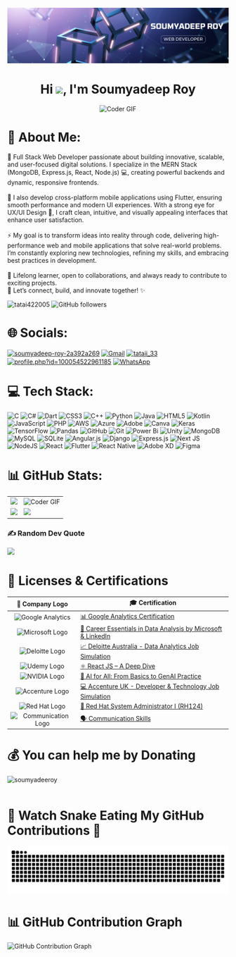 ![logo](https://github.com/tatai422005/tatai422005/blob/main/Purple%20and%20Blue%20Futuristic%20Data%20Analyst%20LinkedIn%20Banner%20(2).png)
<h1 align="center">Hi <img src="https://github.com/TheDudeThatCode/TheDudeThatCode/blob/master/Assets/Hi.gif" width="35" />, I'm Soumyadeep Roy</h1> 

<div align="center">
  <img alt="Coder GIF" height="250" width="350" src="https://miro.medium.com/max/1360/0*7Q3yvSIv_t0ioJ-Z.gif" />
</div> 

# 💫 About Me:
🚀 Full Stack Web Developer passionate about building innovative, scalable, and user-focused digital solutions. I specialize in the MERN Stack (MongoDB, Express.js, React, Node.js) 💻, creating powerful backends and dynamic, responsive frontends.<br><br>📱 I also develop cross-platform mobile applications using Flutter, ensuring smooth performance and modern UI experiences. With a strong eye for UX/UI Design 🎨, I craft clean, intuitive, and visually appealing interfaces that enhance user satisfaction.<br><br>⚡ My goal is to transform ideas into reality through code, delivering high-performance web and mobile applications that solve real-world problems. I’m constantly exploring new technologies, refining my skills, and embracing best practices in development.<br><br>🌱 Lifelong learner, open to collaborations, and always ready to contribute to exciting projects.<br>📌 Let’s connect, build, and innovate together! ✨

<p align="left">
  <img src="https://komarev.com/ghpvc/?username=tatai422005&label=Profile%20views&color=0e75b6&style=flat" alt="tatai422005" />
  <img src="https://img.shields.io/github/followers/tatai422005?label=Followers&style=social" alt="GitHub followers" />
</p>

# 🌐 Socials:
<p align="left">
<a href="https://linkedin.com/in/soumyadeep-roy-2a392a269" target="blank"><img align="center" src="https://raw.githubusercontent.com/rahuldkjain/github-profile-readme-generator/master/src/images/icons/Social/linked-in-alt.svg" alt="soumyadeep-roy-2a392a269" height="30" width="40" /></a>
<a href="mailto:soumyadeep.roy2017@gmail.com" target="blank"><img align="center" src="https://upload.wikimedia.org/wikipedia/commons/4/4e/Gmail_Icon.png" alt="Gmail" height="40" width="40" /></a>
<a href="https://instagram.com/tataii_33" target="blank"><img align="center" src="https://raw.githubusercontent.com/rahuldkjain/github-profile-readme-generator/master/src/images/icons/Social/instagram.svg" alt="tataii_33" height="30" width="40" /></a>
<a href="https://fb.com/profile.php?id=100054522961185" target="blank"><img align="center" src="https://raw.githubusercontent.com/rahuldkjain/github-profile-readme-generator/master/src/images/icons/Social/facebook.svg" alt="profile.php?id=100054522961185" height="30" width="40" /></a>
<a href="https://wa.me/918159093038" target="blank"><img align="center" src="https://upload.wikimedia.org/wikipedia/commons/6/6b/WhatsApp.svg" alt="WhatsApp" height="40" width="40" /></a>
</p>


# 💻 Tech Stack:
![C](https://img.shields.io/badge/c-%2300599C.svg?style=for-the-badge&logo=c&logoColor=white) ![C#](https://img.shields.io/badge/c%23-%23239120.svg?style=for-the-badge&logo=csharp&logoColor=white) ![Dart](https://img.shields.io/badge/dart-%230175C2.svg?style=for-the-badge&logo=dart&logoColor=white) ![CSS3](https://img.shields.io/badge/css3-%231572B6.svg?style=for-the-badge&logo=css3&logoColor=white) ![C++](https://img.shields.io/badge/c++-%2300599C.svg?style=for-the-badge&logo=c%2B%2B&logoColor=white) ![Python](https://img.shields.io/badge/python-3670A0?style=for-the-badge&logo=python&logoColor=ffdd54) ![Java](https://img.shields.io/badge/java-%23ED8B00.svg?style=for-the-badge&logo=openjdk&logoColor=white) ![HTML5](https://img.shields.io/badge/html5-%23E34F26.svg?style=for-the-badge&logo=html5&logoColor=white) ![Kotlin](https://img.shields.io/badge/kotlin-%237F52FF.svg?style=for-the-badge&logo=kotlin&logoColor=white) ![JavaScript](https://img.shields.io/badge/javascript-%23323330.svg?style=for-the-badge&logo=javascript&logoColor=%23F7DF1E) ![PHP](https://img.shields.io/badge/php-%23777BB4.svg?style=for-the-badge&logo=php&logoColor=white) ![AWS](https://img.shields.io/badge/AWS-%23FF9900.svg?style=for-the-badge&logo=amazon-aws&logoColor=white) ![Azure](https://img.shields.io/badge/azure-%230072C6.svg?style=for-the-badge&logo=microsoftazure&logoColor=white) ![Adobe](https://img.shields.io/badge/adobe-%23FF0000.svg?style=for-the-badge&logo=adobe&logoColor=white) ![Canva](https://img.shields.io/badge/Canva-%2300C4CC.svg?style=for-the-badge&logo=Canva&logoColor=white) ![Keras](https://img.shields.io/badge/Keras-%23D00000.svg?style=for-the-badge&logo=Keras&logoColor=white) ![TensorFlow](https://img.shields.io/badge/TensorFlow-%23FF6F00.svg?style=for-the-badge&logo=TensorFlow&logoColor=white) ![Pandas](https://img.shields.io/badge/pandas-%23150458.svg?style=for-the-badge&logo=pandas&logoColor=white) ![GitHub](https://img.shields.io/badge/github-%23121011.svg?style=for-the-badge&logo=github&logoColor=white) ![Git](https://img.shields.io/badge/git-%23F05033.svg?style=for-the-badge&logo=git&logoColor=white) ![Power Bi](https://img.shields.io/badge/power_bi-F2C811?style=for-the-badge&logo=powerbi&logoColor=black) ![Unity](https://img.shields.io/badge/unity-%23000000.svg?style=for-the-badge&logo=unity&logoColor=white) ![MongoDB](https://img.shields.io/badge/MongoDB-%234ea94b.svg?style=for-the-badge&logo=mongodb&logoColor=white) ![MySQL](https://img.shields.io/badge/mysql-4479A1.svg?style=for-the-badge&logo=mysql&logoColor=white) ![SQLite](https://img.shields.io/badge/sqlite-%2307405e.svg?style=for-the-badge&logo=sqlite&logoColor=white) ![Angular.js](https://img.shields.io/badge/angular.js-%23E23237.svg?style=for-the-badge&logo=angularjs&logoColor=white) ![Django](https://img.shields.io/badge/django-%23092E20.svg?style=for-the-badge&logo=django&logoColor=white) ![Express.js](https://img.shields.io/badge/express.js-%23404d59.svg?style=for-the-badge&logo=express&logoColor=%2361DAFB) ![Next JS](https://img.shields.io/badge/Next-black?style=for-the-badge&logo=next.js&logoColor=white) ![NodeJS](https://img.shields.io/badge/node.js-6DA55F?style=for-the-badge&logo=node.js&logoColor=white) ![React](https://img.shields.io/badge/react-%2320232a.svg?style=for-the-badge&logo=react&logoColor=%2361DAFB) ![Flutter](https://img.shields.io/badge/Flutter-%2302569B.svg?style=for-the-badge&logo=Flutter&logoColor=white) ![React Native](https://img.shields.io/badge/react_native-%2320232a.svg?style=for-the-badge&logo=react&logoColor=%2361DAFB) ![Adobe XD](https://img.shields.io/badge/Adobe%20XD-470137?style=for-the-badge&logo=Adobe%20XD&logoColor=#FF61F6) ![Figma](https://img.shields.io/badge/figma-%23F24E1E.svg?style=for-the-badge&logo=figma&logoColor=white)
# 📊 GitHub Stats:
 <table>
  <tr>
    <td>
      <img src="https://github-readme-stats.vercel.app/api?username=tatai422005&theme=react&hide_border=false&include_all_commits=true&count_private=false" />
    </td>
    <td>
      <img alt="Coder GIF" height="250" width="350"
        src="https://images.squarespace-cdn.com/content/v1/5769fc401b631bab1addb2ab/1541580611624-TE64QGKRJG8SWAIUS7NS/ke17ZwdGBToddI8pDm48kPoswlzjSVMM-SxOp7CV59BZw-zPPgdn4jUwVcJE1ZvWQUxwkmyExglNqGp0IvTJZamWLI2zvYWH8K3-s_4yszcp2ryTI0HqTOaaUohrI8PI6FXy8c9PWtBlqAVlUS5izpdcIXDZqDYvprRqZ29Pw0o/coding-freak.gif" />
    </td>
  </tr>
  <tr>
    <td>
      <img src="https://nirzak-streak-stats.vercel.app/?user=tatai422005&theme=react&hide_border=false" />
    </td>
    <td>
      <img src="https://github-readme-stats.vercel.app/api/top-langs/?username=tatai422005&theme=react&hide_border=false&include_all_commits=true&count_private=false&layout=compact" />
    </td>
  </tr>
</table>


### ✍️ Random Dev Quote
![](https://quotes-github-readme.vercel.app/api?type=horizontal&theme=radical)

# 📜 Licenses & Certifications  

| 🏢 Company Logo | 🎓 Certification |
|:---------------:|-----------------|
| <img src="https://www.gstatic.com/analytics-suite/header/suite/v2/ic_analytics.svg" alt="Google Analytics" width="40"/> | [📊 Google Analytics Certification](https://skillshop.credential.net/d90c6566-2c02-4db9-89ec-6bbacf0a90e3#acc.wXGBbzWU) |
| <img src="https://upload.wikimedia.org/wikipedia/commons/4/44/Microsoft_logo.svg" alt="Microsoft Logo" width="40"/> | [💼 Career Essentials in Data Analysis by Microsoft & LinkedIn](https://www.linkedin.com/learning/certificates/b6bc7bc31c51bfd6755c2a374ceb97f1d14efc514c1347eac418c66243fa7597) |
| <img src="https://upload.wikimedia.org/wikipedia/commons/2/2b/DeloitteNewSmall.png" alt="Deloitte Logo" width="40"/> | [📈 Deloitte Australia - Data Analytics Job Simulation](https://forage-uploads-prod.s3.amazonaws.com/completion-certificates/9PBTqmSxAf6zZTseP/io9DzWKe3PTsiS6GG_9PBTqmSxAf6zZTseP_Mq3C4QoLmoxPjpEwJ_1754939755746_completion_certificate.pdf) |
| <img src="https://www.langoly.com/wp-content/uploads/2022/09/udemy-logo.png" alt="Udemy Logo" width="40"/> | [⚛️ React JS – A Deep Dive](https://www.udemy.com/certificate/UC-af8e1c66-b80c-4fe7-9ea9-0808bbeba238/) |
| <img src="https://www.nvidia.com/content/dam/en-zz/Solutions/about-nvidia/logo-and-brand/01-nvidia-logo-vert-500x200-2c50-p@2x.png" alt="NVIDIA Logo" width="40"/> | [🤖 AI for All: From Basics to GenAI Practice](https://academy.nvidia.com/mod/certificate/view.php?id=18980&action=get) |
| <img src="https://cdn-assets.theforage.com/images/forage-schema-logo.png" alt="Accenture Logo" width="40"/> | [💻 Accenture UK - Developer & Technology Job Simulation](https://forage-uploads-prod.s3.amazonaws.com/completion-certificates/ovyvuqqNRQKBjNxbj/3xnZEj9kfpoQKW885_ovyvuqqNRQKBjNxbj_Mq3C4QoLmoxPjpEwJ_1755019606970_completion_certificate.pdf) |
| <img src="https://upload.wikimedia.org/wikipedia/commons/d/d8/Red_Hat_logo.svg" alt="Red Hat Logo" width="40"/> | [🐧 Red Hat System Administrator I (RH124)](https://drive.google.com/file/d/1Q0_dDvoN6lmDPFNK5tB2ipHLV5vpT78a/view?usp=sharing) |
| <img src="https://mir-s3-cdn-cf.behance.net/projects/404/daca8c154289491.Y3JvcCw4NTAsNjY0LDAsMTY.jpg" alt="Communication Logo" width="40"/> | [🗣️ Communication Skills](https://drive.google.com/file/d/1fvQ1AfPaFdUN-1k60KqPPlDBTBGueqCZ/view?usp=sharing) |


 # 💰 You can help me by Donating
<p><a href="https://www.buymeacoffee.com/soumyadeeroy"> <img align="left" src="https://cdn.buymeacoffee.com/buttons/v2/default-yellow.png" height="50" width="210" alt="soumyadeeroy" /></a></p><br><br>

# 🐍 Watch Snake Eating My GitHub Contributions 🐍
<!-- Snake Game Repo View -->

![snake gif](https://github.com/tatai422005/tatai422005/blob/output/github-snake-dark.svg)

# 📊 GitHub Contribution Graph

![GitHub Contribution Graph](https://github-readme-activity-graph.vercel.app/graph?username=tatai422005&theme=react-dark&hide_border=true&area=true)

<!-- Proudly created with GPRM ( https://gprm.itsvg.in ) -->
